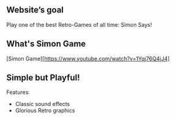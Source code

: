 ## Website’s goal
Play one of the best Retro-Games of all time: Simon Says!

## What's Simon Game
[Simon Game][https://www.youtube.com/watch?v=1Yqj76Q4jJ4]

## Simple but Playful!
Features:

* Classic sound effects
* Glorious Retro graphics
